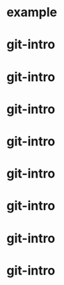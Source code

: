 # example
# git-intro
# git-intro
# git-intro
# git-intro
# git-intro
# git-intro
# git-intro
# git-intro
